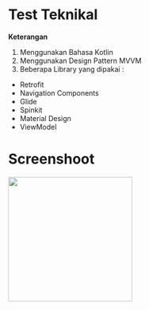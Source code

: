 # Test Teknikal

**Keterangan**

1. Menggunakan Bahasa Kotlin
2. Menggunakan Design Pattern MVVM
3. Beberapa Library yang dipakai : 
  - Retrofit
  - Navigation Components
  - Glide
  - Spinkit
  - Material Design
  - ViewModel
  

# Screenshoot  

[<img src="https://i.ibb.co/yR9NsS3/Screenshot-20200701-173901.png" width="250"/>](https://i.ibb.co/yR9NsS3/Screenshot-20200701-173901.png)


